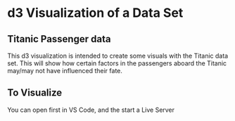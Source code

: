 # d3 Visualization of a Data Set

## Titanic Passenger data

This d3 visualization is intended to create some visuals with the Titanic data set. This will show how certain factors in the passengers aboard the Titanic may/may not have influenced their fate.

## To Visualize

You can open first in VS Code, and the start a Live Server

